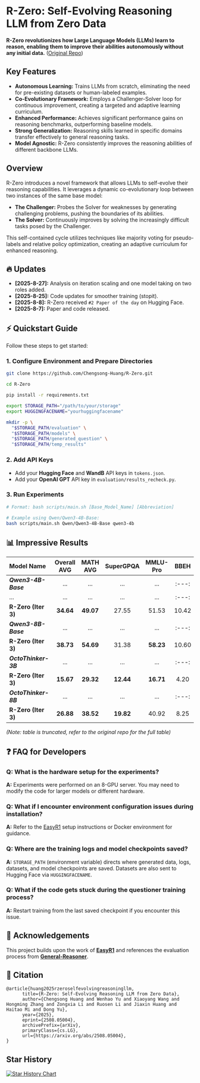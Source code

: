# R-Zero: Self-Evolving Reasoning LLM from Zero Data

**R-Zero revolutionizes how Large Language Models (LLMs) learn to reason, enabling them to improve their abilities autonomously without any initial data.** ([Original Repo](https://github.com/Chengsong-Huang/R-Zero))

## Key Features

*   **Autonomous Learning:** Trains LLMs from scratch, eliminating the need for pre-existing datasets or human-labeled examples.
*   **Co-Evolutionary Framework:** Employs a Challenger-Solver loop for continuous improvement, creating a targeted and adaptive learning curriculum.
*   **Enhanced Performance:** Achieves significant performance gains on reasoning benchmarks, outperforming baseline models.
*   **Strong Generalization:** Reasoning skills learned in specific domains transfer effectively to general reasoning tasks.
*   **Model Agnostic:** R-Zero consistently improves the reasoning abilities of different backbone LLMs.

## Overview

R-Zero introduces a novel framework that allows LLMs to self-evolve their reasoning capabilities. It leverages a dynamic co-evolutionary loop between two instances of the same base model:

*   **The Challenger:** Probes the Solver for weaknesses by generating challenging problems, pushing the boundaries of its abilities.
*   **The Solver:** Continuously improves by solving the increasingly difficult tasks posed by the Challenger.

This self-contained cycle utilizes techniques like majority voting for pseudo-labels and relative policy optimization, creating an adaptive curriculum for enhanced reasoning.

## 🔥 Updates

*   **[2025-8-27]:** Analysis on iteration scaling and one model taking on two roles added.
*   **[2025-8-25]:** Code updates for smoother training (stopit).
*   **[2025-8-8]:**  R-Zero received `#2 Paper of the day` on Hugging Face.
*   **[2025-8-7]:** Paper and code released.

## ⚡️ Quickstart Guide

Follow these steps to get started:

### 1. Configure Environment and Prepare Directories

```bash
git clone https://github.com/Chengsong-Huang/R-Zero.git

cd R-Zero

pip install -r requirements.txt

export STORAGE_PATH="/path/to/your/storage"
export HUGGINGFACENAME="yourhuggingfacename"

mkdir -p \
  "$STORAGE_PATH/evaluation" \
  "$STORAGE_PATH/models" \
  "$STORAGE_PATH/generated_question" \
  "$STORAGE_PATH/temp_results"
```

### 2. Add API Keys

*   Add your **Hugging Face** and **WandB** API keys in `tokens.json`.
*   Add your **OpenAI GPT** API key in `evaluation/results_recheck.py`.

### 3. Run Experiments

```bash
# Format: bash scripts/main.sh [Base_Model_Name] [Abbreviation]

# Example using Qwen/Qwen3-4B-Base:
bash scripts/main.sh Qwen/Qwen3-4B-Base qwen3-4b
```

## 📊 Impressive Results

| Model Name        | Overall AVG | MATH AVG | SuperGPQA | MMLU-Pro | BBEH  |
| :---------------- | :----------: | :------: | :--------: | :------: | :---: |
| ***Qwen3-4B-Base*** |      ...     |    ...   |    ...     |    ...   | :---: |
| ...               |      ...     |    ...   |    ...     |    ...   | :---: |
| **R-Zero (Iter 3)** |   **34.64**  | **49.07** |   27.55    |   51.53  | 10.42 |
| ***Qwen3-8B-Base*** |      ...     |    ...   |    ...     |    ...   | :---: |
| **R-Zero (Iter 3)** |   **38.73**  | **54.69** |   31.38    | **58.23** | 10.60 |
| ***OctoThinker-3B*** |      ...     |    ...   |    ...     |    ...   | :---: |
| **R-Zero (Iter 3)** |   **15.67**  | **29.32** |   **12.44** |  **16.71** | 4.20  |
| ***OctoThinker-8B*** |      ...     |    ...   |    ...     |    ...   | :---: |
| **R-Zero (Iter 3)** |   **26.88**  | **38.52** |   **19.82** |   40.92  | 8.25  |

*(Note: table is truncated, refer to the original repo for the full table)*

## ❓ FAQ for Developers

### Q: What is the hardware setup for the experiments?

**A:** Experiments were performed on an 8-GPU server. You may need to modify the code for larger models or different hardware.

### Q: What if I encounter environment configuration issues during installation?

**A:** Refer to the [EasyR1](https://github.com/hiyouga/EasyR1/tree/main) setup instructions or Docker environment for guidance.

### Q: Where are the training logs and model checkpoints saved?

**A:**  `STORAGE_PATH` (environment variable) directs where generated data, logs, datasets, and model checkpoints are saved. Datasets are also sent to Hugging Face via `HUGGINGFACENAME`.

### Q: What if the code gets stuck during the questioner training process?

**A:** Restart training from the last saved checkpoint if you encounter this issue.

## 🙏 Acknowledgements

This project builds upon the work of [**EasyR1**](https://github.com/hiyouga/EasyR1/tree/main) and references the evaluation process from [**General-Reasoner**](https://github.com/TIGER-AI-Lab/General-Reasoner).

## 💬 Citation

```
@article{huang2025rzeroselfevolvingreasoningllm,
      title={R-Zero: Self-Evolving Reasoning LLM from Zero Data}, 
      author={Chengsong Huang and Wenhao Yu and Xiaoyang Wang and Hongming Zhang and Zongxia Li and Ruosen Li and Jiaxin Huang and Haitao Mi and Dong Yu},
      year={2025},
      eprint={2508.05004},
      archivePrefix={arXiv},
      primaryClass={cs.LG},
      url={https://arxiv.org/abs/2508.05004}, 
}
```

## Star History

[![Star History Chart](https://api.star-history.com/svg?repos=Chengsong-Huang/R-Zero&type=Date)](https://star-history.com/#Chengsong-Huang/R-Zero&Date)